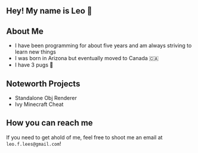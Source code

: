 ## Hey! My name is Leo 👋

## About Me
- I have been programming for about five years and am always striving to learn new things 
- I was born in Arizona but eventually moved to Canada 🇨🇦 
- I have 3 pugs 🐶

## Noteworth Projects
* Standalone Obj Renderer
* Ivy Minecraft Cheat

## How you can reach me
If you need to get ahold of me, feel free to shoot me an email at `leo.f.lees@gmail.com`!

<!--
**LeoL6/LeoL6** is a ✨ _special_ ✨ repository because its `README.md` (this file) appears on your GitHub profile.

Here are some ideas to get you started:

- 🔭 I’m currently working on ...
- 🌱 I’m currently learning ...
- 👯 I’m looking to collaborate on ...
- 🤔 I’m looking for help with ...
- 💬 Ask me about ...
- 📫 How to reach me: ...
- 😄 Pronouns: ...
- ⚡ Fun fact: ...
-->
